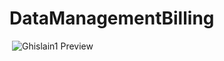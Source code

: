 # DataManagementBilling
<img source=".\pics\users.JPG">
<img alt="Ghislain1 Preview" src="https://github.com/Ghislain1/DataManagementBilling/blob/main/Images/users.jpg?raw=true" />